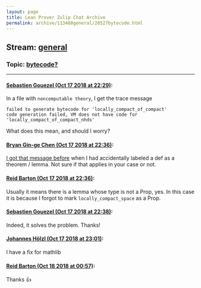 ```yaml
---
layout: page
title: Lean Prover Zulip Chat Archive 
permalink: archive/113488general/28527bytecode.html
---
```


## Stream: [general](index.html)
### Topic: [bytecode?](28527bytecode.html)

---

#### [Sebastien Gouezel (Oct 17 2018 at 22:29)](https://leanprover.zulipchat.com/#narrow/stream/113488-general/topic/bytecode%3F/near/135998701):
In a file with `noncomputable theory`, I get the trace message
```
failed to generate bytecode for 'locally_compact_of_compact'
code generation failed, VM does not have code for 'locally_compact_of_compact_nhds'
```
What does this mean, and should I worry?

#### [Bryan Gin-ge Chen (Oct 17 2018 at 22:36)](https://leanprover.zulipchat.com/#narrow/stream/113488-general/topic/bytecode%3F/near/135999111):
[I got that message before](https://leanprover.zulipchat.com/#narrow/stream/113489-new-members/subject/finsets.2C.20decidable_mem.2C.20and.20filter/near/133708032) when I had accidentally labeled a def as a theorem / lemma. Not sure if that applies in your case or not.

#### [Reid Barton (Oct 17 2018 at 22:36)](https://leanprover.zulipchat.com/#narrow/stream/113488-general/topic/bytecode%3F/near/135999119):
Usually it means there is a lemma whose type is not a Prop, yes. In this case it is because I forgot to mark `locally_compact_space` as a Prop.

#### [Sebastien Gouezel (Oct 17 2018 at 22:38)](https://leanprover.zulipchat.com/#narrow/stream/113488-general/topic/bytecode%3F/near/135999225):
Indeed, it solves the problem. Thanks!

#### [Johannes Hölzl (Oct 17 2018 at 23:01)](https://leanprover.zulipchat.com/#narrow/stream/113488-general/topic/bytecode%3F/near/136000581):
I have a fix for mathlib

#### [Reid Barton (Oct 18 2018 at 00:57)](https://leanprover.zulipchat.com/#narrow/stream/113488-general/topic/bytecode%3F/near/136006536):
Thanks :+1:

